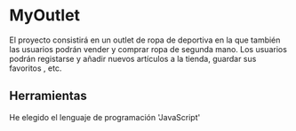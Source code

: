 # MyOutlet
El proyecto consistirá en un outlet de ropa de deportiva en la que también las usuarios podrán vender y comprar ropa de segunda mano. 
Los usuarios podrán registarse y añadir nuevos artículos a la tienda, guardar sus favoritos , etc.


## Herramientas

He elegido el lenguaje de programación 'JavaScript'
